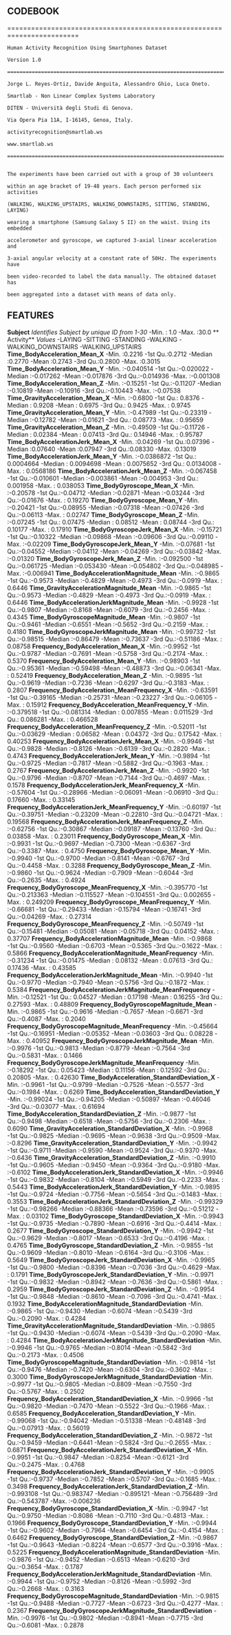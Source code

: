 ## CODEBOOK========================================================================    Human Activity Recognition Using Smartphones Dataset    Version 1.0    ========================================================================    Jorge L. Reyes-Ortiz, Davide Anguita, Alessandro Ghio, Luca Oneto.    Smartlab - Non Linear Complex Systems Laboratory    DITEN - Università degli Studi di Genova.    Via Opera Pia 11A, I-16145, Genoa, Italy.    activityrecognition@smartlab.ws    www.smartlab.ws    ========================================================================    The experiments have been carried out with a group of 30 volunteers    within an age bracket of 19-48 years. Each person performed six activities    (WALKING, WALKING_UPSTAIRS, WALKING_DOWNSTAIRS, SITTING, STANDING, LAYING)    wearing a smartphone (Samsung Galaxy S II) on the waist. Using its embedded    accelerometer and gyroscope, we captured 3-axial linear acceleration and    3-axial angular velocity at a constant rate of 50Hz. The experiments have    been video-recorded to label the data manually. The obtained dataset has    been aggregated into a dataset with means of data only.## FEATURES  **Subject**  *Identifies Subject by unique ID from 1-30*  -Min.   : 1.0  -Max.   :30.0  ** Activity**  *Values*  -LAYING  -SITTING  -STANDING  -WALKING  -WALKING_DOWNSTAIRS  -WALKING_UPSTAIRS  **Time_BodyAcceleration_Mean_X**  -Min.   :0.2216  -1st Qu.:0.2712  -Median :0.2770  -Mean   :0.2743  -3rd Qu.:0.2800  -Max.   :0.3015  **Time_BodyAcceleration_Mean_Y**  -Min.   :-0.040514  -1st Qu.:-0.020022  -Median :-0.017262  -Mean   :-0.017876  -3rd Qu.:-0.014936  -Max.   :-0.001308  **Time_BodyAcceleration_Mean_Z**  -Min.   :-0.15251  -1st Qu.:-0.11207  -Median :-0.10819  -Mean   :-0.10916  -3rd Qu.:-0.10443  -Max.   :-0.07538  **Time_GravityAcceleration_Mean_X**  -Min.   :-0.6800  -1st Qu.: 0.8376  -Median : 0.9208  -Mean   : 0.6975  -3rd Qu.: 0.9425  -Max.   : 0.9745  **Time_GravityAcceleration_Mean_Y**  -Min.   :-0.47989  -1st Qu.:-0.23319  -Median :-0.12782  -Mean   :-0.01621  -3rd Qu.: 0.08773  -Max.   : 0.95659  **Time_GravityAcceleration_Mean_Z**  -Min.   :-0.49509  -1st Qu.:-0.11726  -Median : 0.02384  -Mean   : 0.07413  -3rd Qu.: 0.14946  -Max.   : 0.95787  **Time_BodyAccelerationJerk_Mean_X**  -Min.   :0.04269  -1st Qu.:0.07396  -Median :0.07640  -Mean   :0.07947  -3rd Qu.:0.08330  -Max.   :0.13019  **Time_BodyAccelerationJerk_Mean_Y**  -Min.   :-0.0386872  -1st Qu.: 0.0004664  -Median : 0.0094698  -Mean   : 0.0075652  -3rd Qu.: 0.0134008  -Max.   : 0.0568186  **Time_BodyAccelerationJerk_Mean_Z**  -Min.   :-0.067458  -1st Qu.:-0.010601  -Median :-0.003861  -Mean   :-0.004953  -3rd Qu.: 0.001958  -Max.   : 0.038053  **Time_BodyGyroscope_Mean_X**  -Min.   :-0.20578  -1st Qu.:-0.04712  -Median :-0.02871  -Mean   :-0.03244  -3rd Qu.:-0.01676  -Max.   : 0.19270  **Time_BodyGyroscope_Mean_Y**  -Min.   :-0.20421  -1st Qu.:-0.08955  -Median :-0.07318  -Mean   :-0.07426  -3rd Qu.:-0.06113  -Max.   : 0.02747  **Time_BodyGyroscope_Mean_Z**  -Min.   :-0.07245  -1st Qu.: 0.07475  -Median : 0.08512  -Mean   : 0.08744  -3rd Qu.: 0.10177  -Max.   : 0.17910  **Time_BodyGyroscopeJerk_Mean_X**  -Min.   :-0.15721  -1st Qu.:-0.10322  -Median :-0.09868  -Mean   :-0.09606  -3rd Qu.:-0.09110  -Max.   :-0.02209  **Time_BodyGyroscopeJerk_Mean_Y**  -Min.   :-0.07681  -1st Qu.:-0.04552  -Median :-0.04112  -Mean   :-0.04269  -3rd Qu.:-0.03842  -Max.   :-0.01320  **Time_BodyGyroscopeJerk_Mean_Z**  -Min.   :-0.092500  -1st Qu.:-0.061725  -Median :-0.053430  -Mean   :-0.054802  -3rd Qu.:-0.048985  -Max.   :-0.006941  **Time_BodyAccelerationMagnitude_Mean**  -Min.   :-0.9865  -1st Qu.:-0.9573  -Median :-0.4829  -Mean   :-0.4973  -3rd Qu.:-0.0919  -Max.   : 0.6446  **Time_GravityAccelerationMagnitude_Mean**  -Min.   :-0.9865  -1st Qu.:-0.9573  -Median :-0.4829  -Mean   :-0.4973  -3rd Qu.:-0.0919  -Max.   : 0.6446  **Time_BodyAccelerationJerkMagnitude_Mean**  -Min.   :-0.9928  -1st Qu.:-0.9807  -Median :-0.8168  -Mean   :-0.6079  -3rd Qu.:-0.2456  -Max.   : 0.4345  **Time_BodyGyroscopeMagnitude_Mean**  -Min.   :-0.9807  -1st Qu.:-0.9461  -Median :-0.6551  -Mean   :-0.5652  -3rd Qu.:-0.2159  -Max.   : 0.4180  **Time_BodyGyroscopeJerkMagnitude_Mean**  -Min.   :-0.99732  -1st Qu.:-0.98515  -Median :-0.86479  -Mean   :-0.73637  -3rd Qu.:-0.51186  -Max.   : 0.08758  **Frequency_BodyAcceleration_Mean_X**  -Min.   :-0.9952  -1st Qu.:-0.9787  -Median :-0.7691  -Mean   :-0.5758  -3rd Qu.:-0.2174  -Max.   : 0.5370  **Frequency_BodyAcceleration_Mean_Y**  -Min.   :-0.98903  -1st Qu.:-0.95361  -Median :-0.59498  -Mean   :-0.48873  -3rd Qu.:-0.06341  -Max.   : 0.52419  **Frequency_BodyAcceleration_Mean_Z**  -Min.   :-0.9895  -1st Qu.:-0.9619  -Median :-0.7236  -Mean   :-0.6297  -3rd Qu.:-0.3183  -Max.   : 0.2807  **Frequency_BodyAcceleration_MeanFrequency_X**  -Min.   :-0.63591  -1st Qu.:-0.39165  -Median :-0.25731  -Mean   :-0.23227  -3rd Qu.:-0.06105  -Max.   : 0.15912  **Frequency_BodyAcceleration_MeanFrequency_Y**  -Min.   :-0.379518  -1st Qu.:-0.081314  -Median : 0.007855  -Mean   : 0.011529  -3rd Qu.: 0.086281  -Max.   : 0.466528  **Frequency_BodyAcceleration_MeanFrequency_Z**  -Min.   :-0.52011  -1st Qu.:-0.03629  -Median : 0.06582  -Mean   : 0.04372  -3rd Qu.: 0.17542  -Max.   : 0.40253  **Frequency_BodyAccelerationJerk_Mean_X**  -Min.   :-0.9946  -1st Qu.:-0.9828  -Median :-0.8126  -Mean   :-0.6139  -3rd Qu.:-0.2820  -Max.   : 0.4743  **Frequency_BodyAccelerationJerk_Mean_Y**  -Min.   :-0.9894  -1st Qu.:-0.9725  -Median :-0.7817  -Mean   :-0.5882  -3rd Qu.:-0.1963  -Max.   : 0.2767  **Frequency_BodyAccelerationJerk_Mean_Z**  -Min.   :-0.9920  -1st Qu.:-0.9796  -Median :-0.8707  -Mean   :-0.7144  -3rd Qu.:-0.4697  -Max.   : 0.1578  **Frequency_BodyAccelerationJerk_MeanFrequency_X**  -Min.   :-0.57604  -1st Qu.:-0.28966  -Median :-0.06091  -Mean   :-0.06910  -3rd Qu.: 0.17660  -Max.   : 0.33145  **Frequency_BodyAccelerationJerk_MeanFrequency_Y**  -Min.   :-0.60197  -1st Qu.:-0.39751  -Median :-0.23209  -Mean   :-0.22810  -3rd Qu.:-0.04721  -Max.   : 0.19568  **Frequency_BodyAccelerationJerk_MeanFrequency_Z**  -Min.   :-0.62756  -1st Qu.:-0.30867  -Median :-0.09187  -Mean   :-0.13760  -3rd Qu.: 0.03858  -Max.   : 0.23011  **Frequency_BodyGyroscope_Mean_X**  -Min.   :-0.9931  -1st Qu.:-0.9697  -Median :-0.7300  -Mean   :-0.6367  -3rd Qu.:-0.3387  -Max.   : 0.4750  **Frequency_BodyGyroscope_Mean_Y**  -Min.   :-0.9940  -1st Qu.:-0.9700  -Median :-0.8141  -Mean   :-0.6767  -3rd Qu.:-0.4458  -Max.   : 0.3288  **Frequency_BodyGyroscope_Mean_Z**  -Min.   :-0.9860  -1st Qu.:-0.9624  -Median :-0.7909  -Mean   :-0.6044  -3rd Qu.:-0.2635  -Max.   : 0.4924  **Frequency_BodyGyroscope_MeanFrequency_X**  -Min.   :-0.395770  -1st Qu.:-0.213363  -Median :-0.115527  -Mean   :-0.104551  -3rd Qu.: 0.002655  -Max.   : 0.249209  **Frequency_BodyGyroscope_MeanFrequency_Y**  -Min.   :-0.66681  -1st Qu.:-0.29433  -Median :-0.15794  -Mean   :-0.16741  -3rd Qu.:-0.04269  -Max.   : 0.27314  **Frequency_BodyGyroscope_MeanFrequency_Z**  -Min.   :-0.50749  -1st Qu.:-0.15481  -Median :-0.05081  -Mean   :-0.05718  -3rd Qu.: 0.04152  -Max.   : 0.37707  **Frequency_BodyAccelerationMagnitude_Mean**  -Min.   :-0.9868  -1st Qu.:-0.9560  -Median :-0.6703  -Mean   :-0.5365  -3rd Qu.:-0.1622  -Max.   : 0.5866  **Frequency_BodyAccelerationMagnitude_MeanFrequency**  -Min.   :-0.31234  -1st Qu.:-0.01475  -Median : 0.08132  -Mean   : 0.07613  -3rd Qu.: 0.17436  -Max.   : 0.43585  **Frequency_BodyAccelerationJerkMagnitude_Mean**  -Min.   :-0.9940  -1st Qu.:-0.9770  -Median :-0.7940  -Mean   :-0.5756  -3rd Qu.:-0.1872  -Max.   : 0.5384  **Frequency_BodyAccelerationJerkMagnitude_MeanFrequency**  -Min.   :-0.12521  -1st Qu.: 0.04527  -Median : 0.17198  -Mean   : 0.16255  -3rd Qu.: 0.27593  -Max.   : 0.48809  **Frequency_BodyGyroscopeMagnitude_Mean**  -Min.   :-0.9865  -1st Qu.:-0.9616  -Median :-0.7657  -Mean   :-0.6671  -3rd Qu.:-0.4087  -Max.   : 0.2040  **Frequency_BodyGyroscopeMagnitude_MeanFrequency**  -Min.   :-0.45664  -1st Qu.:-0.16951  -Median :-0.05352  -Mean   :-0.03603  -3rd Qu.: 0.08228  -Max.   : 0.40952  **Frequency_BodyGyroscopeJerkMagnitude_Mean**  -Min.   :-0.9976  -1st Qu.:-0.9813  -Median :-0.8779  -Mean   :-0.7564  -3rd Qu.:-0.5831  -Max.   : 0.1466  **Frequency_BodyGyroscopeJerkMagnitude_MeanFrequency**  -Min.   :-0.18292  -1st Qu.: 0.05423  -Median : 0.11156  -Mean   : 0.12592  -3rd Qu.: 0.20805  -Max.   : 0.42630  **Time_BodyAcceleration_StandardDeviation_X**  -Min.   :-0.9961  -1st Qu.:-0.9799  -Median :-0.7526  -Mean   :-0.5577  -3rd Qu.:-0.1984  -Max.   : 0.6269  **Time_BodyAcceleration_StandardDeviation_Y**  -Min.   :-0.99024  -1st Qu.:-0.94205  -Median :-0.50897  -Mean   :-0.46046  -3rd Qu.:-0.03077  -Max.   : 0.61694  **Time_BodyAcceleration_StandardDeviation_Z**  -Min.   :-0.9877  -1st Qu.:-0.9498  -Median :-0.6518  -Mean   :-0.5756  -3rd Qu.:-0.2306  -Max.   : 0.6090  **Time_GravityAcceleration_StandardDeviation_X**  -Min.   :-0.9968  -1st Qu.:-0.9825  -Median :-0.9695  -Mean   :-0.9638  -3rd Qu.:-0.9509  -Max.   :-0.8296  **Time_GravityAcceleration_StandardDeviation_Y**  -Min.   :-0.9942  -1st Qu.:-0.9711  -Median :-0.9590  -Mean   :-0.9524  -3rd Qu.:-0.9370  -Max.   :-0.6436  **Time_GravityAcceleration_StandardDeviation_Z**  -Min.   :-0.9910  -1st Qu.:-0.9605  -Median :-0.9450  -Mean   :-0.9364  -3rd Qu.:-0.9180  -Max.   :-0.6102  **Time_BodyAccelerationJerk_StandardDeviation_X**  -Min.   :-0.9946  -1st Qu.:-0.9832  -Median :-0.8104  -Mean   :-0.5949  -3rd Qu.:-0.2233  -Max.   : 0.5443  **Time_BodyAccelerationJerk_StandardDeviation_Y**  -Min.   :-0.9895  -1st Qu.:-0.9724  -Median :-0.7756  -Mean   :-0.5654  -3rd Qu.:-0.1483  -Max.   : 0.3553  **Time_BodyAccelerationJerk_StandardDeviation_Z**  -Min.   :-0.99329  -1st Qu.:-0.98266  -Median :-0.88366  -Mean   :-0.73596  -3rd Qu.:-0.51212  -Max.   : 0.03102  **Time_BodyGyroscope_StandardDeviation_X**  -Min.   :-0.9943  -1st Qu.:-0.9735  -Median :-0.7890  -Mean   :-0.6916  -3rd Qu.:-0.4414  -Max.   : 0.2677  **Time_BodyGyroscope_StandardDeviation_Y**  -Min.   :-0.9942  -1st Qu.:-0.9629  -Median :-0.8017  -Mean   :-0.6533  -3rd Qu.:-0.4196  -Max.   : 0.4765  **Time_BodyGyroscope_StandardDeviation_Z**  -Min.   :-0.9855  -1st Qu.:-0.9609  -Median :-0.8010  -Mean   :-0.6164  -3rd Qu.:-0.3106  -Max.   : 0.5649  **Time_BodyGyroscopeJerk_StandardDeviation_X**  -Min.   :-0.9965  -1st Qu.:-0.9800  -Median :-0.8396  -Mean   :-0.7036  -3rd Qu.:-0.4629  -Max.   : 0.1791  **Time_BodyGyroscopeJerk_StandardDeviation_Y**  -Min.   :-0.9971  -1st Qu.:-0.9832  -Median :-0.8942  -Mean   :-0.7636  -3rd Qu.:-0.5861  -Max.   : 0.2959  **Time_BodyGyroscopeJerk_StandardDeviation_Z**  -Min.   :-0.9954  -1st Qu.:-0.9848  -Median :-0.8610  -Mean   :-0.7096  -3rd Qu.:-0.4741  -Max.   : 0.1932  **Time_BodyAccelerationMagnitude_StandardDeviation**  -Min.   :-0.9865  -1st Qu.:-0.9430  -Median :-0.6074  -Mean   :-0.5439  -3rd Qu.:-0.2090  -Max.   : 0.4284  **Time_GravityAccelerationMagnitude_StandardDeviation**  -Min.   :-0.9865  -1st Qu.:-0.9430  -Median :-0.6074  -Mean   :-0.5439  -3rd Qu.:-0.2090  -Max.   : 0.4284  **Time_BodyAccelerationJerkMagnitude_StandardDeviation**  -Min.   :-0.9946  -1st Qu.:-0.9765  -Median :-0.8014  -Mean   :-0.5842  -3rd Qu.:-0.2173  -Max.   : 0.4506  **Time_BodyGyroscopeMagnitude_StandardDeviation**  -Min.   :-0.9814  -1st Qu.:-0.9476  -Median :-0.7420  -Mean   :-0.6304  -3rd Qu.:-0.3602  -Max.   : 0.3000  **Time_BodyGyroscopeJerkMagnitude_StandardDeviation**  -Min.   :-0.9977  -1st Qu.:-0.9805  -Median :-0.8809  -Mean   :-0.7550  -3rd Qu.:-0.5767  -Max.   : 0.2502  **Frequency_BodyAcceleration_StandardDeviation_X**  -Min.   :-0.9966  -1st Qu.:-0.9820  -Median :-0.7470  -Mean   :-0.5522  -3rd Qu.:-0.1966  -Max.   : 0.6585  **Frequency_BodyAcceleration_StandardDeviation_Y**  -Min.   :-0.99068  -1st Qu.:-0.94042  -Median :-0.51338  -Mean   :-0.48148  -3rd Qu.:-0.07913  -Max.   : 0.56019  **Frequency_BodyAcceleration_StandardDeviation_Z**  -Min.   :-0.9872  -1st Qu.:-0.9459  -Median :-0.6441  -Mean   :-0.5824  -3rd Qu.:-0.2655  -Max.   : 0.6871  **Frequency_BodyAccelerationJerk_StandardDeviation_X**  -Min.   :-0.9951  -1st Qu.:-0.9847  -Median :-0.8254  -Mean   :-0.6121  -3rd Qu.:-0.2475  -Max.   : 0.4768  **Frequency_BodyAccelerationJerk_StandardDeviation_Y**  -Min.   :-0.9905  -1st Qu.:-0.9737  -Median :-0.7852  -Mean   :-0.5707  -3rd Qu.:-0.1685  -Max.   : 0.3498  **Frequency_BodyAccelerationJerk_StandardDeviation_Z**  -Min.   :-0.993108  -1st Qu.:-0.983747  -Median :-0.895121  -Mean   :-0.756489  -3rd Qu.:-0.543787  -Max.   :-0.006236  **Frequency_BodyGyroscope_StandardDeviation_X**  -Min.   :-0.9947  -1st Qu.:-0.9750  -Median :-0.8086  -Mean   :-0.7110  -3rd Qu.:-0.4813  -Max.   : 0.1966  **Frequency_BodyGyroscope_StandardDeviation_Y**  -Min.   :-0.9944  -1st Qu.:-0.9602  -Median :-0.7964  -Mean   :-0.6454  -3rd Qu.:-0.4154  -Max.   : 0.6462  **Frequency_BodyGyroscope_StandardDeviation_Z**  -Min.   :-0.9867  -1st Qu.:-0.9643  -Median :-0.8224  -Mean   :-0.6577  -3rd Qu.:-0.3916  -Max.   : 0.5225  **Frequency_BodyAccelerationMagnitude_StandardDeviation**  -Min.   :-0.9876  -1st Qu.:-0.9452  -Median :-0.6513  -Mean   :-0.6210  -3rd Qu.:-0.3654  -Max.   : 0.1787  **Frequency_BodyAccelerationJerkMagnitude_StandardDeviation**  -Min.   :-0.9944  -1st Qu.:-0.9752  -Median :-0.8126  -Mean   :-0.5992  -3rd Qu.:-0.2668  -Max.   : 0.3163  **Frequency_BodyGyroscopeMagnitude_StandardDeviation**  -Min.   :-0.9815  -1st Qu.:-0.9488  -Median :-0.7727  -Mean   :-0.6723  -3rd Qu.:-0.4277  -Max.   : 0.2367  **Frequency_BodyGyroscopeJerkMagnitude_StandardDeviation**  -Min.   :-0.9976  -1st Qu.:-0.9802  -Median :-0.8941  -Mean   :-0.7715  -3rd Qu.:-0.6081  -Max.   : 0.2878
